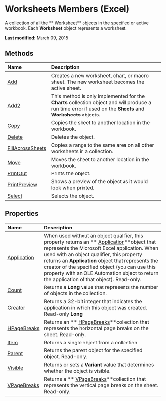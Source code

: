 
# Worksheets Members (Excel)
A collection of all the  ** [Worksheet](182b705e-854a-81cc-a4b0-59b942de55ae.md)** objects in the specified or active workbook. Each **Worksheet** object represents a worksheet.

 **Last modified:** March 09, 2015


## Methods



|**Name**|**Description**|
|:-----|:-----|
| [Add](c771d87a-64e1-e292-9db4-54386a69301e.md)|Creates a new worksheet, chart, or macro sheet. The new worksheet becomes the active sheet.|
| [Add2](4ae91335-f714-45e4-9677-6dfece31342e.md)|This method is only implemented for the  **Charts** collection object and will produce a run time error if used on the **Sheets** and **Worksheets** objects.|
| [Copy](073f96c3-80c1-502d-a630-8cc5c2bfef9b.md)|Copies the sheet to another location in the workbook.|
| [Delete](57f4066a-2b94-a27a-f9f1-43e77357c740.md)|Deletes the object.|
| [FillAcrossSheets](c006cee2-67a1-2f24-3061-a2eb32ee9ecf.md)|Copies a range to the same area on all other worksheets in a collection.|
| [Move](e973d1d0-fd72-4e9e-e5b0-2b5d61eeed07.md)|Moves the sheet to another location in the workbook.|
| [PrintOut](e73d0e74-af07-33f6-0d31-f89a954dd0ea.md)|Prints the object.|
| [PrintPreview](cf0206e2-5016-2472-be89-c45e9c7a38f0.md)|Shows a preview of the object as it would look when printed.|
| [Select](f6c6c3df-d902-2a88-740b-00d2f5757fc6.md)|Selects the object.|

## Properties



|**Name**|**Description**|
|:-----|:-----|
| [Application](dcedaaf2-280e-9661-9576-0bf90df8d9a1.md)|When used without an object qualifier, this property returns an  ** [Application](19b73597-5cf9-4f56-8227-b5211f657f6f.md)**object that represents the Microsoft Excel application. When used with an object qualifier, this property returns an  **Application** object that represents the creator of the specified object (you can use this property with an OLE Automation object to return the application of that object). Read-only.|
| [Count](8450e2d0-fd24-aa79-fa18-9a7ff2597420.md)|Returns a  **Long** value that represents the number of objects in the collection.|
| [Creator](5f6d4cec-b867-1165-2deb-a793b78d32e3.md)|Returns a 32-bit integer that indicates the application in which this object was created. Read-only  **Long**.|
| [HPageBreaks](d5541a3f-df09-a8cf-8a40-90a014b0c464.md)|Returns an  ** [HPageBreaks](087106a7-ded7-d672-095d-98e7012fa440.md)**collection that represents the horizontal page breaks on the sheet. Read-only.|
| [Item](66099ca2-54a0-f8ae-58ab-07791bbf5e7c.md)|Returns a single object from a collection.|
| [Parent](fa895cd8-2c6c-cad9-c141-0ca9b5db785e.md)|Returns the parent object for the specified object. Read-only.|
| [Visible](914518bd-4383-fc14-8ddf-6279dd613e91.md)|Returns or sets a  **Variant** value that determines whether the object is visible.|
| [VPageBreaks](09c097f5-6344-ea88-2ce4-a582f84f2fe5.md)|Returns a  ** [VPageBreaks](09c097f5-6344-ea88-2ce4-a582f84f2fe5.md)**collection that represents the vertical page breaks on the sheet. Read-only.|
